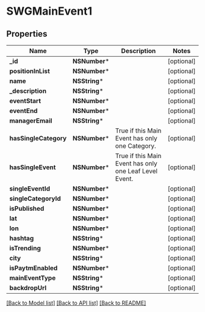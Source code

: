 # SWGMainEvent1

## Properties
Name | Type | Description | Notes
------------ | ------------- | ------------- | -------------
**_id** | **NSNumber*** |  | [optional] 
**positionInList** | **NSNumber*** |  | [optional] 
**name** | **NSString*** |  | [optional] 
**_description** | **NSString*** |  | [optional] 
**eventStart** | **NSNumber*** |  | [optional] 
**eventEnd** | **NSNumber*** |  | [optional] 
**managerEmail** | **NSString*** |  | [optional] 
**hasSingleCategory** | **NSNumber*** | True if this Main Event has only one Category. | [optional] 
**hasSingleEvent** | **NSNumber*** | True if this Main Event has only one Leaf Level Event. | [optional] 
**singleEventId** | **NSNumber*** |  | [optional] 
**singleCategoryId** | **NSNumber*** |  | [optional] 
**isPublished** | **NSNumber*** |  | [optional] 
**lat** | **NSNumber*** |  | [optional] 
**lon** | **NSNumber*** |  | [optional] 
**hashtag** | **NSString*** |  | [optional] 
**isTrending** | **NSNumber*** |  | [optional] 
**city** | **NSString*** |  | [optional] 
**isPaytmEnabled** | **NSNumber*** |  | [optional] 
**mainEventType** | **NSString*** |  | [optional] 
**backdropUrl** | **NSString*** |  | [optional] 

[[Back to Model list]](../README.md#documentation-for-models) [[Back to API list]](../README.md#documentation-for-api-endpoints) [[Back to README]](../README.md)


